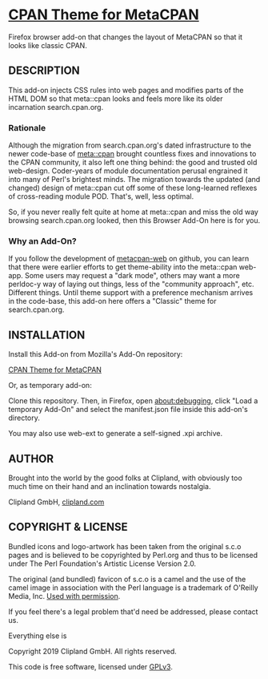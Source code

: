 [CPAN Theme for MetaCPAN](https://addons.mozilla.org/firefox/addon/cpan-theme-for-metacpan/)
=======================

Firefox browser add-on that changes the layout of MetaCPAN so that it looks like classic CPAN.

## DESCRIPTION

This add-on injects CSS rules into web pages and modifies parts of the HTML DOM so that meta::cpan looks and
feels more like its older incarnation search.cpan.org.

### Rationale

Although the migration from search.cpan.org's dated infrastructure to the newer code-base of
[meta::cpan](https://www.metacpan.org/) brought countless fixes and innovations to the CPAN community, it
also left one thing behind: the good and trusted old web-design. Coder-years of module documentation perusal
engrained it into many of Perl's brightest minds. The migration towards the updated (and changed) design
of meta::cpan cut off some of these long-learned reflexes of cross-reading module POD. That's, well, less optimal.

So, if you never really felt quite at home at meta::cpan and miss the old way browsing search.cpan.org looked,
then this Browser Add-On here is for you.

### Why an Add-On?

If you follow the development of [metacpan-web](https://github.com/metacpan/metacpan-web/) on github, you can learn
that there were earlier efforts to get theme-ability into the meta::cpan web-app. Some users may request a "dark mode",
others may want a more perldoc-y way of laying out things, less of the "community approach", etc. Different things. Until
theme support with a preference mechanism arrives in the code-base, this add-on here offers a "Classic" theme for
search.cpan.org.


## INSTALLATION

Install this Add-on from Mozilla's Add-On repository:

[CPAN Theme for MetaCPAN](https://addons.mozilla.org/firefox/addon/cpan-theme-for-metacpan/)

Or, as temporary add-on:

Clone this repository. Then, in Firefox, open [about:debugging](about:debugging), click "Load a temporary
Add-On" and select the manifest.json file inside this add-on's directory.

You may also use web-ext to generate a self-signed .xpi archive.


## AUTHOR

Brought into the world by the good folks at Clipland, with obviously too much time on their hand and an
inclination towards nostalgia.

Clipland GmbH, [clipland.com](http://www.clipland.com/)


## COPYRIGHT & LICENSE

Bundled icons and logo-artwork has been taken from the original s.c.o pages and is believed to be copyrighted
by Perl.org and thus to be licensed under The Perl Foundation's Artistic License Version 2.0.

The original (and bundled) favicon of s.c.o is a camel and the use of the camel image in association with the
Perl language is a trademark of O'Reilly Media, Inc. [Used with permission](https://web.archive.org/web/20080513235043/http://www.onlamp.com/pub/a/oreilly/perl/usage/).

If you feel there's a legal problem that'd need be addressed, please contact us.


Everything else is

Copyright 2019 Clipland GmbH. All rights reserved.

This code is free software, licensed under [GPLv3](http://www.gnu.org/licenses/gpl).


